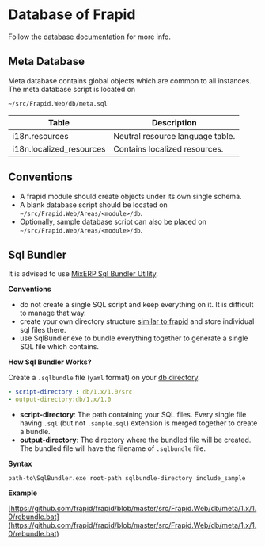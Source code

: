# Database of Frapid

Follow the [database documentation](db-docs/README.md) for more info.

## Meta Database

Meta database contains global objects which are common to all instances. The meta database script is located on

`~/src/Frapid.Web/db/meta.sql`

| Table                                 | Description                                   |
|---------------------------------------|-----------------------------------------------|
| i18n.resources                        | Neutral resource language table.              |
| i18n.localized_resources              | Contains localized resources.                 |


## Conventions

* A frapid module should create objects under its own single schema.
* A blank database script should be located on `~/src/Frapid.Web/Areas/<module>/db`.
* Optionally, sample database script can also be placed on `~/src/Frapid.Web/Areas/<module>/db`.

## Sql Bundler

It is advised to use [MixERP Sql Bundler Utility](mixerp-sql-bunlder.md).

**Conventions**

* do not create a single SQL script and keep everything on it. It is difficult to manage that way.
* create your own directory structure [similar to frapid](#) and store individual sql files there.
* use SqlBundler.exe to bundle everything together to generate a single SQL file which contains.

**How Sql Bundler Works?**

Create a `.sqlbundle` file (`yaml` format) on your [db directory]().

```yaml
- script-directory : db/1.x/1.0/src
- output-directory:db/1.x/1.0
```


* **script-directory**: The path containing your SQL files. Every single file having `.sql` (but not `.sample.sql`) extension is merged together to create a bundle.
* **output-directory**: The directory where the bundled file will be created. The bundled file will have the filename of `.sqlbundle` file.

**Syntax**

```
path-to\SqlBundler.exe root-path sqlbundle-directory include_sample
```

**Example**

[https://github.com/frapid/frapid/blob/master/src/Frapid.Web/db/meta/1.x/1.0/rebundle.bat](https://github.com/frapid/frapid/blob/master/src/Frapid.Web/db/meta/1.x/1.0/rebundle.bat)
